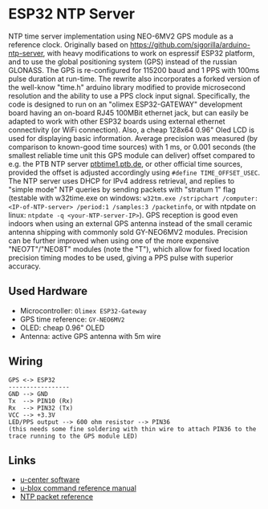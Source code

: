 # ESP32 NTP Server

NTP time server implementation using NEO-6MV2 GPS module as a reference clock. Originally based on https://github.com/sigorilla/arduino-ntp-server, with heavy modifications to work on espressif ESP32 platform, and to use the global positioning system (GPS) instead of the russian GLONASS. The GPS is re-configured for 115200 baud and 1 PPS with 100ms pulse duration at run-time. The rewrite also incorporates a forked version of the well-know "time.h" arduino library modified to provide microsecond resolution and the ability to use a PPS clock input signal. Specifically, the code is designed to run on an "olimex ESP32-GATEWAY" development board having an on-board RJ45 100MBit ethernet jack, but can easily be adapted to work with other ESP32 boards using external ethernet connectivity (or WiFi connection). Also, a cheap 128x64 0.96" Oled LCD is used for displaying basic information. Average precision was measured (by comparison to known-good time sources) with 1 ms, or 0.001 seconds (the smallest reliable time unit this GPS module can deliver) offset compared to e.g. the PTB NTP server [ptbtime1.ptb.de](https://www.ptb.de/cms/en/ptb/fachabteilungen/abtq/gruppe-q4/ref-q42/time-synchronization-of-computers-using-the-network-time-protocol-ntp.html), or other official time sources, provided the offset is adjusted accordingly using `#define TIME_OFFSET_USEC`. The NTP server uses DHCP for IPv4 address retrieval, and replies to "simple mode" NTP queries by sending packets with "stratum 1" flag (testable with w32time.exe on windows: `w32tm.exe /stripchart /computer:<IP-of-NTP-server> /period:1 /samples:3 /packetinfo`, or with ntpdate on linux: `ntpdate -q <your-NTP-server-IP>`). GPS reception is good even indoors when using an external GPS antenna instead of the small ceramic antenna shipping with commonly sold GY-NEO6MV2 modules. Precision can be further improved when using one of the more  expensive "NEO7T"/"NEO8T" modules (note the "T"), which allow for fixed location precision timing modes to be used, giving a PPS pulse with superior accuracy.


## Used Hardware

* Microcontroller: `Olimex ESP32-Gateway`
* GPS time reference: `GY-NEO6MV2`
* OLED: cheap 0.96" OLED
* Antenna: active GPS antenna with 5m wire

## Wiring
```
GPS <-> ESP32
-----------------
GND --> GND
Tx  --> PIN10 (Rx)
Rx  --> PIN32 (Tx)
VCC --> +3.3V
LED/PPS output --> 600 ohm resistor --> PIN36  
(this needs some fine soldering with thin wire to attach PIN36 to the trace running to the GPS module LED)
```


## Links

* [u-center software](https://www.u-blox.com/en/product/u-center-windows)
* [u-blox command reference manual](https://www.u-blox.com/sites/default/files/products/documents/u-blox6-GPS-GLONASS-QZSS-V14_ReceiverDescrProtSpec_%28GPS.G6-SW-12013%29_Public.pdf)
* [NTP packet reference](https://www.cisco.com/c/en/us/about/press/internet-protocol-journal/back-issues/table-contents-58/154-ntp.html)
